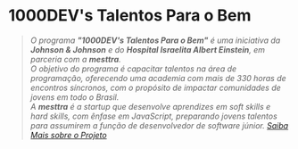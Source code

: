 # 1000DEV's Talentos Para o Bem
> *O programa **"1000DEV's Talentos Para o Bem"** é uma iniciativa da **Johnson & Johnson** e do **Hospital Israelita Albert Einstein**, em parceria com a **mesttra**. <br>
> O objetivo do programa é capacitar talentos na área de programação, oferecendo uma academia com mais de 330 horas de encontros síncronos, com o propósito de impactar comunidades de jovens em todo o Brasil. <br>
> A **mesttra** é a startup que desenvolve aprendizes em soft skills e hard skills, com ênfase em JavaScript, preparando jovens talentos para assumirem a função de desenvolvedor de software júnior.*
_[Saiba Mais sobre o Projeto](https://www.jnjmedtech.com/pt-br/hcp/1000-devs-talentos-para-o-bem-na-saude)_


<p align="center">
  <img src=" " />
</p>
